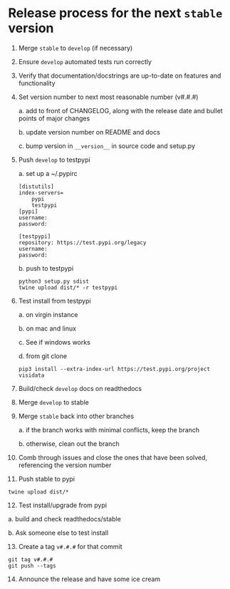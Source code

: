 # Release process for the next `stable` version

1. Merge `stable` to `develop` (if necessary)

2. Ensure `develop` automated tests run correctly

3. Verify that documentation/docstrings are up-to-date on features and functionality

4. Set version number to next most reasonable number (v#.#.#)

   a. add to front of CHANGELOG, along with the release date and bullet points of major changes
   
   b. update version number on README and docs
   
   c. bump version in `__version__` in source code and setup.py
   
5. Push `develop` to testpypi

    a. set up a ~/.pypirc
    
    ```
    [distutils]
    index-servers=
        pypi
        testpypi
    [pypi]
    username:
    password:

    [testpypi]
    repository: https://test.pypi.org/legacy
    username:
    password:
    ```

    b. push to testpypi
    
    ```
    python3 setup.py sdist
    twine upload dist/* -r testpypi
    ```

6. Test install from testpypi

   a. on virgin instance
   
   b. on mac and linux
   
   c. See if windows works
   
   d. from git clone
   
   ```
   pip3 install --extra-index-url https://test.pypi.org/project visidata
   ```
   
7. Build/check `develop` docs on readthedocs

8. Merge `develop` to stable

9. Merge `stable` back into other branches

    a. if the branch works with minimal conflicts, keep the branch

    b. otherwise, clean out the branch

10. Comb through issues and close the ones that have been solved, referencing the version number

11. Push stable to pypi

```
twine upload dist/*
```

12. Test install/upgrade from pypi

   a. build and check readthedocs/stable
   
   b. Ask someone else to test install

13. Create a tag `v#.#.#` for that commit
```
git tag v#.#.#
git push --tags
```
14. Announce the release and have some ice cream
